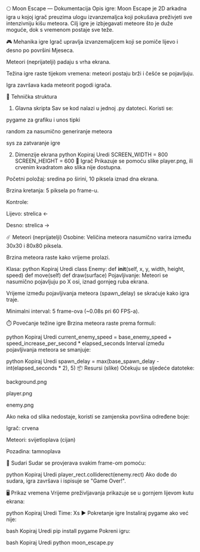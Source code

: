 🌕 Moon Escape — Dokumentacija
Opis igre:
Moon Escape je 2D arkadna igra u kojoj igrač preuzima ulogu izvanzemaljca koji pokušava preživjeti sve intenzivniju kišu meteora. Cilj igre je izbjegavati meteore što je duže moguće, dok s vremenom postaje sve teže.

🎮 Mehanika igre
Igrač upravlja izvanzemaljcem koji se pomiče lijevo i desno po površini Mjeseca.

Meteori (neprijatelji) padaju s vrha ekrana.

Težina igre raste tijekom vremena: meteori postaju brži i češće se pojavljuju.

Igra završava kada meteorit pogodi igrača.

🧠 Tehnička struktura
1. Glavna skripta
Sav se kod nalazi u jednoj .py datoteci. Koristi se:

pygame za grafiku i unos tipki

random za nasumično generiranje meteora

sys za zatvaranje igre

2. Dimenzije ekrana
python
Kopiraj
Uredi
SCREEN_WIDTH = 800
SCREEN_HEIGHT = 600
🧍 Igrač
Prikazuje se pomoću slike player.png, ili crvenim kvadratom ako slika nije dostupna.

Početni položaj: sredina po širini, 10 piksela iznad dna ekrana.

Brzina kretanja: 5 piksela po frame-u.

Kontrole:

Lijevo: strelica ←

Desno: strelica →

☄️ Meteori (neprijatelji)
Osobine:
Veličina meteora nasumično varira između 30x30 i 80x80 piksela.

Brzina meteora raste kako vrijeme prolazi.

Klasa:
python
Kopiraj
Uredi
class Enemy:
    def __init__(self, x, y, width, height, speed)
    def move(self)
    def draw(surface)
Pojavljivanje:
Meteori se nasumično pojavljuju po X osi, iznad gornjeg ruba ekrana.

Vrijeme između pojavljivanja meteora (spawn_delay) se skraćuje kako igra traje.

Minimalni interval: 5 frame-ova (~0.08s pri 60 FPS-a).

⏱️ Povećanje težine igre
Brzina meteora raste prema formuli:

python
Kopiraj
Uredi
current_enemy_speed = base_enemy_speed + speed_increase_per_second * elapsed_seconds
Interval između pojavljivanja meteora se smanjuje:

python
Kopiraj
Uredi
spawn_delay = max(base_spawn_delay - int(elapsed_seconds * 2), 5)
📦 Resursi (slike)
Očekuju se sljedeće datoteke:

background.png

player.png

enemy.png

Ako neka od slika nedostaje, koristi se zamjenska površina određene boje:

Igrač: crvena

Meteori: svijetloplava (cijan)

Pozadina: tamnoplava

🧪 Sudari
Sudar se provjerava svakim frame-om pomoću:

python
Kopiraj
Uredi
player_rect.colliderect(enemy.rect)
Ako dođe do sudara, igra završava i ispisuje se "Game Over!".

🖥️ Prikaz vremena
Vrijeme preživljavanja prikazuje se u gornjem lijevom kutu ekrana:

python
Kopiraj
Uredi
Time: Xs
▶️ Pokretanje igre
Instaliraj pygame ako već nije:

bash
Kopiraj
Uredi
pip install pygame
Pokreni igru:

bash
Kopiraj
Uredi
python moon_escape.py
